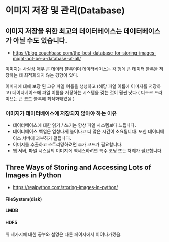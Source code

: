 # 이미지 저장 및 관리(Database)

## 이미지 저장을 위한 최고의 데이터베이스는 데이터베이스가 아닐 수도 있습니다.
 - https://blog.couchbase.com/the-best-database-for-storing-images-might-not-be-a-database-at-all/

이미지는 사실상 매우 큰 데이터 블록이며 데이터베이스는 각 행에 큰 데이터 블록을 저장하는 데 최적화되지 않는 경향이 있다.

이미지에 대해 보장 된 고유 파일 이름을 생성하고 (해당 파일 이름에 이미지를 저장하고) 데이터베이스에 파일 이름을 저장하는 시스템을 갖는 것이 훨씬 낫다 ( 디스크 드라이브는 큰 코드 블록에 최적화돼있음 )

### 이미지가 데이터베이스에 저장되지 않아야 하는 이유

* 데이터베이스에 대한 읽기 / 쓰기는 항상 파일 시스템보다 느립니다.
* 데이터베이스 백업은 엄청나게 늘어나고 더 많은 시간이 소요됩니다. 또한 데이터베이스 서버에 과부하가 걸립니다.
* 이미지를 추출하고 스트리밍하려면 추가 코드가 필요합니다.
* 웹 서버, 파일 시스템의 이미지에 액세스하려면 특수 코딩 또는 처리가 필요합니다.

## Three Ways of Storing and Accessing Lots of Images in Python
 - https://realpython.com/storing-images-in-python/

#### FileSystem(disk)
#### LMDB
#### HDF5

위 세가지에 대한 공부와 설명은 다른 페이지에서 이어나가겠음.
###

